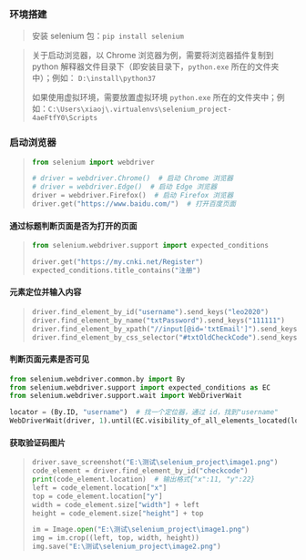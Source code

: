 ### 环境搭建

> 安装 selenium 包：`pip install selenium`

> 关于启动浏览器，以 Chrome 浏览器为例，需要将浏览器插件复制到 python 解释器文件目录下（即安装目录下，`python.exe` 所在的文件夹中）；例如： `D:\install\python37`
>
> 如果使用虚拟环境，需要放置虚拟环境 `python.exe` 所在的文件夹中；例如：`C:\Users\xiaoj\.virtualenvs\selenium_project-4aeFtfY0\Scripts`



### 启动浏览器

> ```python
> from selenium import webdriver
> 
> # driver = webdriver.Chrome()  # 启动 Chrome 浏览器
> # driver = webdriver.Edge()  # 启动 Edge 浏览器
> driver = webdriver.Firefox()  # 启动 Firefox 浏览器
> driver.get("https://www.baidu.com/")  # 打开百度页面
> ```

#### 通过标题判断页面是否为打开的页面

> ```python
> from selenium.webdriver.support import expected_conditions
> 
> driver.get("https://my.cnki.net/Register")
> expected_conditions.title_contains("注册")
> ```

#### 元素定位并输入内容

> ```python
> driver.find_element_by_id("username").send_keys("leo2020")
> driver.find_element_by_name("txtPassword").send_keys("111111")
> driver.find_element_by_xpath("//input[@id='txtEmail']").send_keys("123456@163.com")
> driver.find_element_by_css_selector("#txtOldCheckCode").send_keys("1234")
> ```

#### 判断页面元素是否可见

```python
from selenium.webdriver.common.by import By
from selenium.webdriver.support import expected_conditions as EC
from selenium.webdriver.support.wait import WebDriverWait

locator = (By.ID, "username")  # 找一个定位器，通过 id，找到"username"
WebDriverWait(driver, 1).until(EC.visibility_of_all_elements_located(locator))  # 指定1秒的时间，直到找到元素
```

#### 获取验证码图片

> ```python
> driver.save_screenshot("E:\测试\selenium_project\image1.png")
> code_element = driver.find_element_by_id("checkcode")
> print(code_element.location)  # 输出格式{"x":11, "y":22}
> left = code_element.location["x"]
> top = code_element.location["y"]
> width = code_element.size["width"] + left
> height = code_element.size["height"] + top
> 
> im = Image.open("E:\测试\selenium_project\image1.png")
> img = im.crop((left, top, width, height))
> img.save("E:\测试\selenium_project\image2.png")
> ```
